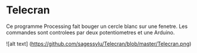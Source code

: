 # Telecran

Ce programme Processing fait bouger un cercle blanc sur une fenetre.
Les commandes sont controlees par deux potentiometres et une Arduino.

![alt text] (https://github.com/sagessylu/Telecran/blob/master/Telecran.png)